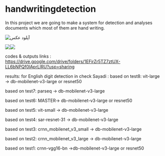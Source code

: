 # handwritingdetection
In this project we are going to make a system for detection and analyses documents which most of them are hand writing.


<img src="https://s8.uupload.ir/files/en-check_5chq.jpg" border="0" alt="آپلود عکس" />

<img src="https://uupload.ir/" target="_blank"><img src="https://s8.uupload.ir/files/img_1416_k65z.jpg" border="0">

codes & outputs links : https://drive.google.com/drive/folders/1EFirZr5TZ7ztUX-LL6bNPQf0lAprLlRU?usp=sharing

results: 
for English digit detection in check Sayadi : 
based on test8:
vit-large -> db-mobilenet-v3-large or resnet50 

based on test7: 
parseq -> db-mobilenet-v3-large

based on test6:
MASTER-> db-mobilenet-v3-large or resnet50 

based on test5:
vit-small -> db-mobilenet-v3-large

based on test4:
sar-resnet-31 -> db-mobilenet-v3-large

based on test3:
crnn_mobilenet_v3_small -> db-mobilenet-v3-large

based on test2:
crnn_mobilenet_v3_large -> db-mobilenet-v3-large

based on test1:
crnn-vgg16-bn  ->db-mobilenet-v3-large or resnet50 
